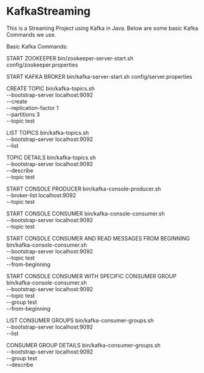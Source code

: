 # KafkaStreaming
This is a Streaming Project using Kafka in Java. Below are some basic Kafka Commands we use.

Basic Kafka Commands:

START ZOOKEEPER
bin/zookeeper-server-start.sh config/zookeeper.properties

START KAFKA BROKER
bin/kafka-server-start.sh config/server.properties

CREATE TOPIC
bin/kafka-topics.sh \
--bootstrap-server localhost:9092 \
--create \
--replication-factor 1 \
--partitions 3 \
--topic test

LIST TOPICS
bin/kafka-topics.sh \
--bootstrap-server localhost:9092 \
--list

TOPIC DETAILS
bin/kafka-topics.sh \
--bootstrap-server localhost:9092 \
--describe \
--topic test

START CONSOLE PRODUCER
bin/kafka-console-producer.sh \
--broker-list localhost:9092 \
--topic test

START CONSOLE CONSUMER
bin/kafka-console-consumer.sh \
--bootstrap-server localhost:9092 \
--topic test

START CONSOLE CONSUMER AND READ MESSAGES FROM BEGINNING
bin/kafka-console-consumer.sh \
--bootstrap-server localhost:9092 \
--topic test \
--from-beginning

START CONSOLE CONSUMER WITH SPECIFIC CONSUMER GROUP
bin/kafka-console-consumer.sh \
--bootstrap-server localhost:9092 \
--topic test \
--group test \
--from-beginning

LIST CONSUMER GROUPS
bin/kafka-consumer-groups.sh \
--bootstrap-server localhost:9092 \
--list

CONSUMER GROUP DETAILS
bin/kafka-consumer-groups.sh \
--bootstrap-server localhost:9092 \
--group test \
--describe
